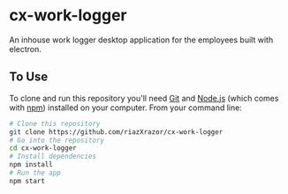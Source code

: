 # cx-work-logger

An inhouse work logger desktop application for the employees built with electron.


## To Use

To clone and run this repository you'll need [Git](https://git-scm.com) and [Node.js](https://nodejs.org/en/download/) (which comes with [npm](http://npmjs.com)) installed on your computer. From your command line:

```bash
# Clone this repository
git clone https://github.com/riazXrazor/cx-work-logger
# Go into the repository
cd cx-work-logger
# Install dependencies
npm install
# Run the app
npm start
```

